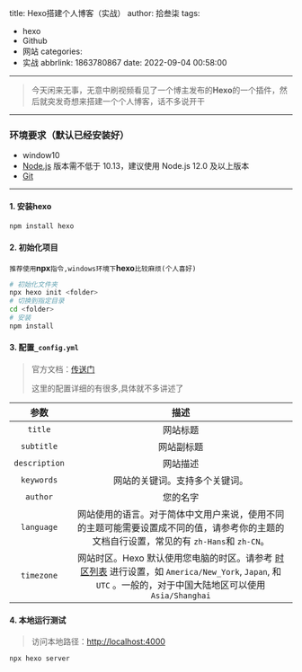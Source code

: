 title: Hexo搭建个人博客（实战）
author: 拾叁柒
tags:
  - hexo
  - Github
  - 网站
categories:
  - 实战
abbrlink: 1863780867
date: 2022-09-04 00:58:00
---
> 今天闲来无事，无意中刷视频看见了一个博主发布的**Hexo**的一个插件，然后就突发奇想来搭建一个个人博客，话不多说开干

***

### 环境要求（默认已经安装好）

- window10
- [Node.js](https://nodejs.org) 版本需不低于 10.13，建议使用 Node.js 12.0 及以上版本
- [Git](https://git-scm.com/)

---

#### 1. 安装hexo

```sh
npm install hexo
```

#### 2. 初始化项目

`推荐使用`**npx**`指令,windows环境下`**hexo**`比较麻烦(个人喜好)`

```sh
# 初始化文件夹
npx hexo init <folder>
# 切换到指定目录
cd <folder>
# 安装
npm install
```

#### 3. 配置`_config.yml`

> 官方文档：[传送门](https://hexo.io/zh-cn/docs/configuration)
>
> 这里的配置详细的有很多,具体就不多讲述了

|     参数      |                             描述                             |
| :-----------: | :----------------------------------------------------------: |
|    `title`    |                           网站标题                           |
|  `subtitle`   |                          网站副标题                          |
| `description` |                           网站描述                           |
|  `keywords`   |                网站的关键词。支持多个关键词。                |
|   `author`    |                           您的名字                           |
|  `language`   | 网站使用的语言。对于简体中文用户来说，使用不同的主题可能需要设置成不同的值，请参考你的主题的文档自行设置，常见的有 `zh-Hans`和 `zh-CN`。 |
|  `timezone`   | 网站时区。Hexo 默认使用您电脑的时区。请参考 [时区列表](https://en.wikipedia.org/wiki/List_of_tz_database_time_zones) 进行设置，如 `America/New_York`, `Japan`, 和 `UTC` 。一般的，对于中国大陆地区可以使用 `Asia/Shanghai` |

#### 4. 本地运行测试

> 访问本地路径：[http://localhost:4000](http://localhost:4000)

```sh
npx hexo server
```
